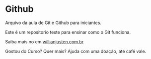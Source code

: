 # Github

Arquivo da aula de Git e Github para iniciantes.

Este é um repositorio teste para ensinar como o Git funciona.

Saiba mais no em [willianjusten.com.br](http://willianjusten.com.br)

Gostou do Curso? Quer mais? Ajuda com uma doação, até café vale.

